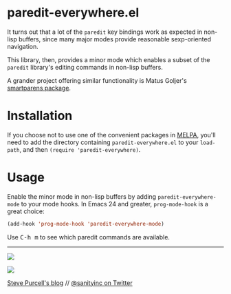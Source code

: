 paredit-everywhere.el
=====================

It turns out that a lot of the `paredit` key bindings work as
expected in non-lisp buffers, since many major modes provide
reasonable sexp-oriented navigation.

This library, then, provides a minor mode which enables a subset
of the `paredit` library's editing commands in non-lisp buffers.

A grander project offering similar functionality is Matus Goljer's
[smartparens package](https://github.com/Fuco1/smartparens).

Installation
=============

If you choose not to use one of the convenient packages in
[MELPA][melpa], you'll need to add the
directory containing `paredit-everywhere.el` to your `load-path`, and then
`(require 'paredit-everywhere)`.

Usage
=====

Enable the minor mode in non-lisp buffers by adding `paredit-everywhere-mode` to
your mode hooks. In Emacs 24 and greater, `prog-mode-hook` is a great choice:

```lisp
(add-hook 'prog-mode-hook 'paredit-everywhere-mode)
```

Use <kbd>C-h m</kbd> to see which paredit commands are available.

[melpa]: http://melpa.org

<hr>

[![](http://api.coderwall.com/purcell/endorsecount.png)](http://coderwall.com/purcell)

[![](http://www.linkedin.com/img/webpromo/btn_liprofile_blue_80x15.png)](http://uk.linkedin.com/in/stevepurcell)

[Steve Purcell's blog](http://www.sanityinc.com/) // [@sanityinc on Twitter](https://twitter.com/sanityinc)

